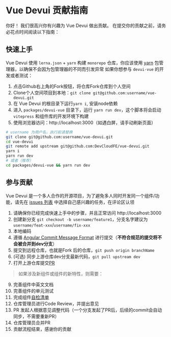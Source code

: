 # Vue Devui 贡献指南

你好！ 我们很高兴你有兴趣为 Vue Devui 做出贡献。 在提交你的贡献之前，请务必花点时间阅读以下指南：

## 快速上手

Vue Devui 使用 `lerna.json` + `yarn` 构建 `monorepo` 仓库，你应该使用 [yarn](https://yarn.bootcss.com/) 包管理器，以确保不会因为包管理器的不同而引发异常
如果你想参与 `devui-vue` 的开发或者测试：

1. 点击Github右上角的Fork按钮，将仓库Fork仓库到个人空间
2. Clone个人空间项目到本地：`git clone git@github.com:username/vue-devui.git`
3. 在 Vue Devui 的根目录下运行`yarn i`, 安装node依赖
4. 进入 `packages/devui-vue` 目录下，运行 `yarn run dev`，这个脚本将会启动 `vitepress` 和组件库的开发环境下构建
5. 使用浏览器访问：http://localhost:3000（如遇白屏，请手动刷新页面）

```bash
# username 为用户名，执行前请替换
git clone git@github.com:username/vue-devui.git
cd vue-devui
git remote add upstream git@github.com:DevCloudFE/vue-devui.git
yarn i
yarn run dev
# 或者（推荐）
cd packages/devui-vue && yarn run dev
```

## 参与贡献

Vue Devui 是一个多人合作的开源项目，为了避免多人同时开发同一个组件/功能，请先在 [issues 列表](https://github.com/DevCloudFE/vue-devui/issues) 中选择自己感兴趣的任务，在评论区认领

1. 请确保你已经完成快速上手中的步骤，并且正常访问 http://localhost:3000
2. 创建新分支 `git checkout -b username/feature1`，分支名字建议为`username/feat-xxx`/`username/fix-xxx`
3. 本地编码
4. 遵循 [Angular Commit Message Format](https://github.com/angular/angular/blob/master/CONTRIBUTING.md#commit) 进行提交（**不符合规范的提交将不会被合并到dev分支**）
5. 提交到远程仓库，也就是Fork 后的仓库，`git push origin branchName`
6. (可选) 同步上游仓库dev分支最新代码，`git pull upstream dev`
7. 打开上游仓库提交[PR](https://github.com/DevCloudFE/vue-devui/pulls)
> 如果涉及新组件或组件的新特性，则需要：
9. 完善组件中英文文档
10. 完善组件的单元测试
11. 完成组件[自检清单](https://github.com/DevCloudFE/vue-devui/wiki/%E7%BB%84%E4%BB%B6%E8%87%AA%E6%A3%80%E6%B8%85%E5%8D%95)
12. 仓库管理员进行Code Review，并提出意见
13. PR 发起人根据意见调整代码（一个分支发起了PR后，后续的commit会自动同步，不需要重新PR）
14. 仓库管理员合并PR
15. 贡献流程结束，感谢你的贡献
